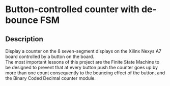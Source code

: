 # Button-controlled counter with de-bounce FSM
## Description
Display a counter on the 8 seven-segment displays on the Xilinx Nexys A7 board controlled by a button on the board.  
The most important lessons of this project are the Finite State Machine to be designed to prevent that at every button push the counter goes up by more than one count consequently to the bouncing effect of the button, and the Binary Coded Decimal counter module.
